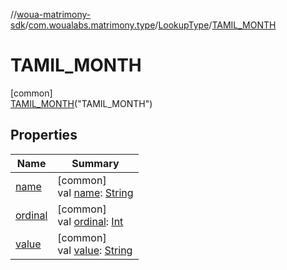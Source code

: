 //[woua-matrimony-sdk](../../../../index.md)/[com.woualabs.matrimony.type](../../index.md)/[LookupType](../index.md)/[TAMIL_MONTH](index.md)

# TAMIL_MONTH

[common]\
[TAMIL_MONTH](index.md)("TAMIL_MONTH")

## Properties

| Name | Summary |
|---|---|
| [name](name.md) | [common]<br>val [name](name.md): [String](https://kotlinlang.org/api/latest/jvm/stdlib/kotlin/-string/index.html) |
| [ordinal](ordinal.md) | [common]<br>val [ordinal](ordinal.md): [Int](https://kotlinlang.org/api/latest/jvm/stdlib/kotlin/-int/index.html) |
| [value](value.md) | [common]<br>val [value](value.md): [String](https://kotlinlang.org/api/latest/jvm/stdlib/kotlin/-string/index.html) |
